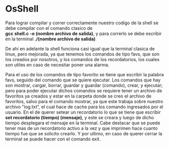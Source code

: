 # OsShell

Para lograr compilar y correr correctamente nuestro codigo de la shell se debe compilar con el comando clasico de  
**gcc shell.c -o (nombre archivo de salida)**, 
y para correrlo se debe escribir en la terminal **./(nombre archivo de salida)**

De ahí en adelante la shell funciona casi igual que la terminal clasica de linux, pero mejorada, ya que tenemos los comandos de tipo favs, que son los creados por nosotros, y los comandos de los recordatorios, 
los cuales son utiles en caso de necesitar poner una alarma.

Para el uso de los comandos de tipo favorito se tiene que escribir la palabra favs, seguido del comando que se quiere ejecutar. Los comandos que hay son mostrar, cargar, borrar, guardar y guardar (comando), crear,
y ejecutar; pero para poder ejecutar dichos comandos se requiere tener un archivo de favoritos ya creados y estar en la carpeta donde se creo el archivo de favoritos, salvo para el comando mostrar, 
ya que este trabaja sobre nuestro archivo "log.txt", el cual hace de cache para los comando ingresados por el usuario. En el de querer setear un recordatorio lo que se tiene que escribir **set recordatorio (tiempo) (mensaje)**, 
y este se creara y luego de dicho tiempo desplegara el mensaje en la terminal. Cabe destacar que se puede tener mas de un recordatorio activo a la vez y que imprimen hace cuanto tiempo fue que se solicito crearlo. 
Y por ultimo, en caso de querer cerrar la terminal se puede hacer con el comando exit.
